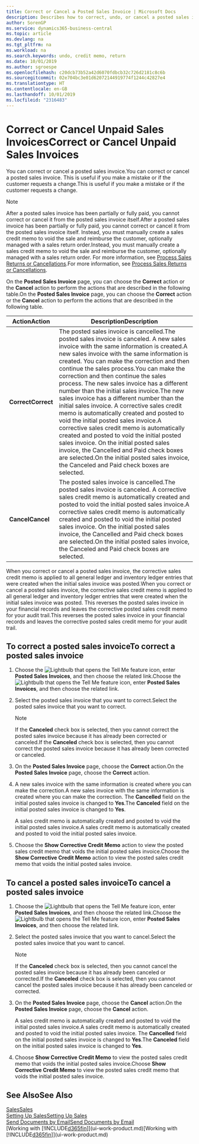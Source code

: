 ```yaml
---
title: Correct or Cancel a Posted Sales Invoice | Microsoft Docs
description: Describes how to correct, undo, or cancel a posted sales invoice and apply a sales credit memo.
author: SorenGP
ms.service: dynamics365-business-central
ms.topic: article
ms.devlang: na
ms.tgt_pltfrm: na
ms.workload: na
ms.search.keywords: undo, credit memo, return
ms.date: 10/01/2019
ms.author: sgroespe
ms.openlocfilehash: c20dcb73b52a42d6070fdbcb32c726d2181c8c6b
ms.sourcegitcommit: 02e704bc3e01d62072144919774f1244c42827e4
ms.translationtype: HT
ms.contentlocale: en-GB
ms.lasthandoff: 10/01/2019
ms.locfileid: "2316483"
---
```

# <a name="correct-or-cancel-unpaid-sales-invoices"></a><span data-ttu-id="4a9d2-103">Correct or Cancel Unpaid Sales Invoices</span><span class="sxs-lookup"><span data-stu-id="4a9d2-103">Correct or Cancel Unpaid Sales Invoices</span></span>
<span data-ttu-id="4a9d2-104">You can correct or cancel a posted sales invoice.</span><span class="sxs-lookup"><span data-stu-id="4a9d2-104">You can correct or cancel a posted sales invoice.</span></span> <span data-ttu-id="4a9d2-105">This is useful if you make a mistake or if the customer requests a change.</span><span class="sxs-lookup"><span data-stu-id="4a9d2-105">This is useful if you make a mistake or if the customer requests a change.</span></span>

> [!NOTE]  
>   <span data-ttu-id="4a9d2-106">After a posted sales invoice has been partially or fully paid, you cannot correct or cancel it from the posted sales invoice itself.</span><span class="sxs-lookup"><span data-stu-id="4a9d2-106">After a posted sales invoice has been partially or fully paid, you cannot correct or cancel it from the posted sales invoice itself.</span></span> <span data-ttu-id="4a9d2-107">Instead, you must manually create a sales credit memo to void the sale and reimburse the customer, optionally managed with a sales return order.</span><span class="sxs-lookup"><span data-stu-id="4a9d2-107">Instead, you must manually create a sales credit memo to void the sale and reimburse the customer, optionally managed with a sales return order.</span></span> <span data-ttu-id="4a9d2-108">For more information, see [Process Sales Returns or Cancellations](sales-how-process-sales-returns-cancellations.md).</span><span class="sxs-lookup"><span data-stu-id="4a9d2-108">For more information, see [Process Sales Returns or Cancellations](sales-how-process-sales-returns-cancellations.md).</span></span>

<span data-ttu-id="4a9d2-109">On the **Posted Sales Invoice** page, you can choose the **Correct** action or the **Cancel** action to perform the actions that are described in the following table.</span><span class="sxs-lookup"><span data-stu-id="4a9d2-109">On the **Posted Sales Invoice** page, you can choose the **Correct** action or the **Cancel** action to perform the actions that are described in the following table.</span></span>

| <span data-ttu-id="4a9d2-110">Action</span><span class="sxs-lookup"><span data-stu-id="4a9d2-110">Action</span></span> | <span data-ttu-id="4a9d2-111">Description</span><span class="sxs-lookup"><span data-stu-id="4a9d2-111">Description</span></span> |
| --- | --- |
| <span data-ttu-id="4a9d2-112">**Correct**</span><span class="sxs-lookup"><span data-stu-id="4a9d2-112">**Correct**</span></span> |<span data-ttu-id="4a9d2-113">The posted sales invoice is cancelled.</span><span class="sxs-lookup"><span data-stu-id="4a9d2-113">The posted sales invoice is canceled.</span></span> <span data-ttu-id="4a9d2-114">A new sales invoice with the same information is created.</span><span class="sxs-lookup"><span data-stu-id="4a9d2-114">A new sales invoice with the same information is created.</span></span> <span data-ttu-id="4a9d2-115">You can make the correction and then continue the sales process.</span><span class="sxs-lookup"><span data-stu-id="4a9d2-115">You can make the correction and then continue the sales process.</span></span> <span data-ttu-id="4a9d2-116">The new sales invoice has a different number than the initial sales invoice.</span><span class="sxs-lookup"><span data-stu-id="4a9d2-116">The new sales invoice has a different number than the initial sales invoice.</span></span> <span data-ttu-id="4a9d2-117">A corrective sales credit memo is automatically created and posted to void the initial posted sales invoice.</span><span class="sxs-lookup"><span data-stu-id="4a9d2-117">A corrective sales credit memo is automatically created and posted to void the initial posted sales invoice.</span></span> <span data-ttu-id="4a9d2-118">On the initial posted sales invoice, the Cancelled and Paid check boxes are selected.</span><span class="sxs-lookup"><span data-stu-id="4a9d2-118">On the initial posted sales invoice, the Canceled and Paid check boxes are selected.</span></span> |
| <span data-ttu-id="4a9d2-119">**Cancel**</span><span class="sxs-lookup"><span data-stu-id="4a9d2-119">**Cancel**</span></span> |<span data-ttu-id="4a9d2-120">The posted sales invoice is cancelled.</span><span class="sxs-lookup"><span data-stu-id="4a9d2-120">The posted sales invoice is canceled.</span></span> <span data-ttu-id="4a9d2-121">A corrective sales credit memo is automatically created and posted to void the initial posted sales invoice.</span><span class="sxs-lookup"><span data-stu-id="4a9d2-121">A corrective sales credit memo is automatically created and posted to void the initial posted sales invoice.</span></span> <span data-ttu-id="4a9d2-122">On the initial posted sales invoice, the Cancelled and Paid check boxes are selected.</span><span class="sxs-lookup"><span data-stu-id="4a9d2-122">On the initial posted sales invoice, the Canceled and Paid check boxes are selected.</span></span> |

<span data-ttu-id="4a9d2-123">When you correct or cancel a posted sales invoice, the corrective sales credit memo is applied to all general ledger and inventory ledger entries that were created when the initial sales invoice was posted.</span><span class="sxs-lookup"><span data-stu-id="4a9d2-123">When you correct or cancel a posted sales invoice, the corrective sales credit memo is applied to all general ledger and inventory ledger entries that were created when the initial sales invoice was posted.</span></span> <span data-ttu-id="4a9d2-124">This reverses the posted sales invoice in your financial records and leaves the corrective posted sales credit memo for your audit trail.</span><span class="sxs-lookup"><span data-stu-id="4a9d2-124">This reverses the posted sales invoice in your financial records and leaves the corrective posted sales credit memo for your audit trail.</span></span>

## <a name="to-correct-a-posted-sales-invoice"></a><span data-ttu-id="4a9d2-125">To correct a posted sales invoice</span><span class="sxs-lookup"><span data-stu-id="4a9d2-125">To correct a posted sales invoice</span></span>
1. <span data-ttu-id="4a9d2-126">Choose the ![Lightbulb that opens the Tell Me feature](media/ui-search/search_small.png "Tell me what you want to do") icon, enter **Posted Sales Invoices**, and then choose the related link.</span><span class="sxs-lookup"><span data-stu-id="4a9d2-126">Choose the ![Lightbulb that opens the Tell Me feature](media/ui-search/search_small.png "Tell me what you want to do") icon, enter **Posted Sales Invoices**, and then choose the related link.</span></span>  
2. <span data-ttu-id="4a9d2-127">Select the posted sales invoice that you want to correct.</span><span class="sxs-lookup"><span data-stu-id="4a9d2-127">Select the posted sales invoice that you want to correct.</span></span>

    > [!NOTE]  
    >   <span data-ttu-id="4a9d2-128">If the **Canceled** check box is selected, then you cannot correct the posted sales invoice because it has already been corrected or canceled.</span><span class="sxs-lookup"><span data-stu-id="4a9d2-128">If the **Canceled** check box is selected, then you cannot correct the posted sales invoice because it has already been corrected or canceled.</span></span>
3. <span data-ttu-id="4a9d2-129">On the **Posted Sales Invoice** page, choose the **Correct** action.</span><span class="sxs-lookup"><span data-stu-id="4a9d2-129">On the **Posted Sales Invoice** page, choose the **Correct** action.</span></span>  
4. <span data-ttu-id="4a9d2-130">A new sales invoice with the same information is created where you can make the correction.</span><span class="sxs-lookup"><span data-stu-id="4a9d2-130">A new sales invoice with the same information is created where you can make the correction.</span></span> <span data-ttu-id="4a9d2-131">The **Cancelled** field on the initial posted sales invoice is changed to **Yes**.</span><span class="sxs-lookup"><span data-stu-id="4a9d2-131">The **Canceled** field on the initial posted sales invoice is changed to **Yes**.</span></span>

    <span data-ttu-id="4a9d2-132">A sales credit memo is automatically created and posted to void the initial posted sales invoice.</span><span class="sxs-lookup"><span data-stu-id="4a9d2-132">A sales credit memo is automatically created and posted to void the initial posted sales invoice.</span></span>
5. <span data-ttu-id="4a9d2-133">Choose the **Show Corrective Credit Memo** action to view the posted sales credit memo that voids the initial posted sales invoice.</span><span class="sxs-lookup"><span data-stu-id="4a9d2-133">Choose the **Show Corrective Credit Memo** action to view the posted sales credit memo that voids the initial posted sales invoice.</span></span>

## <a name="to-cancel-a-posted-sales-invoice"></a><span data-ttu-id="4a9d2-134">To cancel a posted sales invoice</span><span class="sxs-lookup"><span data-stu-id="4a9d2-134">To cancel a posted sales invoice</span></span>
1. <span data-ttu-id="4a9d2-135">Choose the ![Lightbulb that opens the Tell Me feature](media/ui-search/search_small.png "Tell me what you want to do") icon, enter **Posted Sales Invoices**, and then choose the related link.</span><span class="sxs-lookup"><span data-stu-id="4a9d2-135">Choose the ![Lightbulb that opens the Tell Me feature](media/ui-search/search_small.png "Tell me what you want to do") icon, enter **Posted Sales Invoices**, and then choose the related link.</span></span>  
2. <span data-ttu-id="4a9d2-136">Select the posted sales invoice that you want to cancel.</span><span class="sxs-lookup"><span data-stu-id="4a9d2-136">Select the posted sales invoice that you want to cancel.</span></span>

    > [!NOTE]  
    >   <span data-ttu-id="4a9d2-137">If the **Canceled** check box is selected, then you cannot cancel the posted sales invoice because it has already been canceled or corrected.</span><span class="sxs-lookup"><span data-stu-id="4a9d2-137">If the **Canceled** check box is selected, then you cannot cancel the posted sales invoice because it has already been canceled or corrected.</span></span>
3. <span data-ttu-id="4a9d2-138">On the **Posted Sales Invoice** page, choose the **Cancel** action.</span><span class="sxs-lookup"><span data-stu-id="4a9d2-138">On the **Posted Sales Invoice** page, choose the **Cancel** action.</span></span>

    <span data-ttu-id="4a9d2-139">A sales credit memo is automatically created and posted to void the initial posted sales invoice.</span><span class="sxs-lookup"><span data-stu-id="4a9d2-139">A sales credit memo is automatically created and posted to void the initial posted sales invoice.</span></span> <span data-ttu-id="4a9d2-140">The **Cancelled** field on the initial posted sales invoice is changed to **Yes**.</span><span class="sxs-lookup"><span data-stu-id="4a9d2-140">The **Canceled** field on the initial posted sales invoice is changed to **Yes**.</span></span>
4. <span data-ttu-id="4a9d2-141">Choose **Show Corrective Credit Memo** to view the posted sales credit memo that voids the initial posted sales invoice.</span><span class="sxs-lookup"><span data-stu-id="4a9d2-141">Choose **Show Corrective Credit Memo** to view the posted sales credit memo that voids the initial posted sales invoice.</span></span>

## <a name="see-also"></a><span data-ttu-id="4a9d2-142">See Also</span><span class="sxs-lookup"><span data-stu-id="4a9d2-142">See Also</span></span>
[<span data-ttu-id="4a9d2-143">Sales</span><span class="sxs-lookup"><span data-stu-id="4a9d2-143">Sales</span></span>](sales-manage-sales.md)  
[<span data-ttu-id="4a9d2-144">Setting Up Sales</span><span class="sxs-lookup"><span data-stu-id="4a9d2-144">Setting Up Sales</span></span>](sales-setup-sales.md)  
[<span data-ttu-id="4a9d2-145">Send Documents by Email</span><span class="sxs-lookup"><span data-stu-id="4a9d2-145">Send Documents by Email</span></span>](ui-how-send-documents-email.md)  
<span data-ttu-id="4a9d2-146">[Working with [!INCLUDE[d365fin](includes/d365fin_md.md)]](ui-work-product.md)</span><span class="sxs-lookup"><span data-stu-id="4a9d2-146">[Working with [!INCLUDE[d365fin](includes/d365fin_md.md)]](ui-work-product.md)</span></span>
